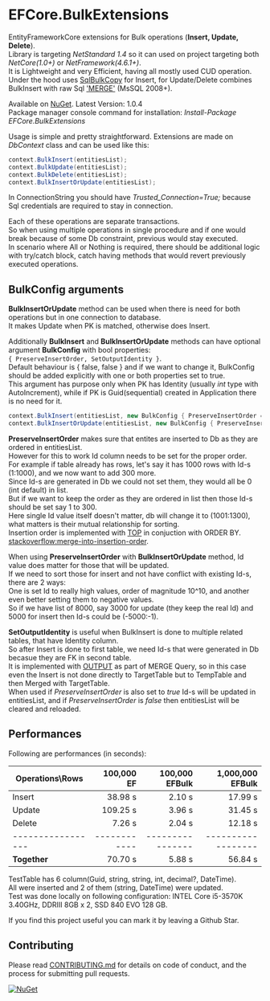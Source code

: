 # EFCore.BulkExtensions
EntityFrameworkCore extensions for Bulk operations (**Insert, Update, Delete**).<br>
Library is targeting *NetStandard 1.4* so it can used on project targeting both *NetCore(1.0+)* or *NetFramework(4.6.1+)*.<br>
It is Lightweight and very Efficient, having all mostly used CUD operation.<br>
Under the hood uses [SqlBulkCopy](https://msdn.microsoft.com/en-us/library/system.data.sqlclient.sqlbulkcopy.aspx) for Insert, for Update/Delete combines BulkInsert with raw Sql ['MERGE'](https://docs.microsoft.com/en-us/sql/t-sql/statements/merge-transact-sql) (MsSQL 2008+).

Available on [NuGet](https://www.nuget.org/packages/EFCore.BulkExtensions/). Latest Version: 1.0.4<br>
Package manager console command for installation: *Install-Package EFCore.BulkExtensions*

Usage is simple and pretty straightforward.
Extensions are made on *DbContext* class and can be used like this:
```csharp
context.BulkInsert(entitiesList);
context.BulkUpdate(entitiesList);
context.BulkDelete(entitiesList);
context.BulkInsertOrUpdate(entitiesList);
```
In ConnectionString you should have *Trusted_Connection=True;* because Sql credentials are required to stay in connection. 

Each of these operations are separate transactions.<br>
So when using multiple operations in single procedure and if one would break because of some Db constraint, previous would stay executed.<br>
In scenario where All or Nothing is required, there should be additional logic with try/catch block, catch having methods that would revert previously executed operations.

## BulkConfig arguments

**BulkInsertOrUpdate** method can be used when there is need for both operations but in one connection to database.<br>
It makes Update when PK is matched, otherwise does Insert.

Additionally **BulkInsert** and **BulkInsertOrUpdate** methods can have optional argument **BulkConfig** with bool properties:<br>
`{ PreserveInsertOrder, SetOutputIdentity }`.<br>
Default behaviour is { false, false } and if we want to change it, BulkConfig should be added explicitly with one or both properties set to true.<br>
This argument has purpose only when PK has Identity (usually *int* type with AutoIncrement), while if PK is Guid(sequential) created in Application there is no need for it.
```csharp
context.BulkInsert(entitiesList, new BulkConfig { PreserveInsertOrder = true, SetOutputIdentity = true});
context.BulkInsertOrUpdate(entitiesList, new BulkConfig { PreserveInsertOrder = true });
```
**PreserveInsertOrder** makes sure that entites are inserted to Db as they are ordered in entitiesList.<br>
However for this to work Id column needs to be set for the proper order.<br>
For example if table already has rows, let's say it has 1000 rows with Id-s (1:1000), and we now want to add 300 more.<br>
Since Id-s are generated in Db we could not set them, they would all be 0 (int default) in list.<br>
But if we want to keep the order as they are ordered in list then those Id-s should be set say 1 to 300.<br>
Here single Id value itself doesn't matter, db will change it to (1001:1300), what matters is their mutual relationship for sorting.<br>
Insertion order is implemented with [TOP](https://docs.microsoft.com/en-us/sql/t-sql/queries/top-transact-sql) in conjuction with ORDER BY. [stackoverflow:merge-into-insertion-order](https://stackoverflow.com/questions/884187/merge-into-insertion-order).

When using **PreserveInsertOrder** with **BulkInsertOrUpdate** method, Id value does matter for those that will be updated.<br>
If we need to sort those for insert and not have conflict with existing Id-s, there are 2 ways:<br>
One is set Id to really high values, order of magnitude 10^10, and another even better setting them to negative values.<br>
So if we have list of 8000, say 3000 for update (they keep the real Id) and 5000 for insert then Id-s could be (-5000:-1).

**SetOutputIdentity** is useful when BulkInsert is done to multiple related tables, that have Identity column.<br>
So after Insert is done to first table, we need Id-s that were generated in Db becasue they are FK in second table.<br>
It is implemented with [OUTPUT](https://docs.microsoft.com/en-us/sql/t-sql/queries/output-clause-transact-sql) as part of MERGE Query, so in this case even the Insert is not done directly to TargetTable but to TempTable and then Merged with TargetTable.<br>
When used if *PreserveInsertOrder* is also set to *true* Id-s will be updated in entitiesList, and if *PreserveInsertOrder* is *false* then entitiesList will be cleared and reloaded.

## Performances

Following are performances (in seconds):

| Operations\Rows | 100,000 EF | 100,000 EFBulk | 1,000,000 EFBulk |
| --------------- | ---------: | -------------: | ---------------: |
| Insert          |  38.98 s   | 2.10 s         | 17.99 s          |
| Update          | 109.25 s   | 3.96 s         | 31.45 s          |
| Delete          |   7.26 s   | 2.04 s         | 12.18 s          |
|-----------------|------------|----------------|------------------|
| **Together**    |  70.70 s   | 5.88 s         | 56.84 s          |

TestTable has 6 column(Guid, string, string, int, decimal?, DateTime).<br>
All were inserted and 2 of them (string, DateTime) were updated.<br>
Test was done locally on following configuration: INTEL Core i5-3570K 3.40GHz, DDRIII 8GB x 2, SSD 840 EVO 128 GB.

If you find this project useful you can mark it by leaving a Github Star.

## Contributing

Please read [CONTRIBUTING.md](CONTRIBUTING.md) for details on code of conduct, and the process for submitting pull requests.

[![NuGet](https://img.shields.io/npm/l/express.svg)](https://github.com/borisdj/EFCore.BulkExtensions/blob/master/LICENSE)

